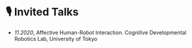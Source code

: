 # 🎙 Invited Talks
- *11.2020*, Affective Human-Robot Interaction. Cognitive Developmental Robotics Lab, University of Tokyo